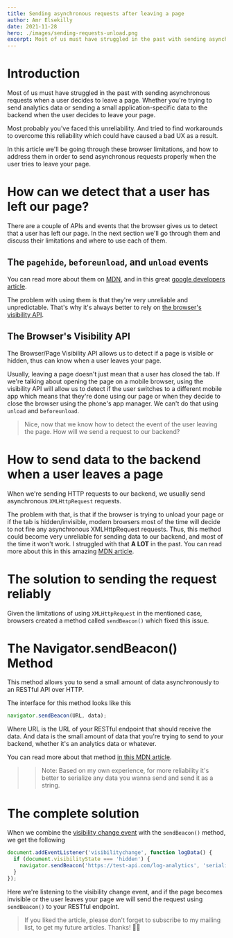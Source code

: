 ```yaml
---
title: Sending asynchronous requests after leaving a page
author: Amr Elsekilly
date: 2021-11-28
hero: ./images/sending-requests-unload.png
excerpt: Most of us must have struggled in the past with sending asynchronous requests when a user decides to leave a page. Whether you're trying to send analytics data or sending a small application-specific data to the backend when the user decides to leave your page
---
```


# Introduction

Most of us must have struggled in the past with sending asynchronous requests when a user decides to leave a page. Whether you're trying to send analytics data or sending a small application-specific data to the backend when the user decides to leave your page.

Most probably you've faced this unreliability. And tried to find workarounds to overcome this reliability which could have caused a bad UX as a result.

In this article we'll be going through these browser limitations, and how to address them in order to send asynchronous requests properly when the user tries to leave your page.

# How can we detect that a user has left our page?

There are a couple of APIs and events that the browser gives us to detect that a user has left our page. In the next section we'll go through them and discuss their limitations and where to use each of them.

## The `pagehide`, `beforeunload`, and `unload` events

You can read more about them on [MDN](https://developer.mozilla.org/en-US/docs/Web/API/Window/unload_event), and in this great [google developers article](https://developers.google.com/web/updates/2018/07/page-lifecycle-api#events).

The problem with using them is that they're very unreliable and unpredictable. That's why it's always better to rely on [the browser's visibility API](https://developer.mozilla.org/en-US/docs/Web/API/Page_Visibility_API).

## The Browser's Visibility API

The Browser/Page Visibility API allows us to detect if a page is visible or hidden, thus can know when a user leaves your page.

Usually, leaving a page doesn't just mean that a user has closed the tab. If we're talking about opening the page on a mobile browser, using the visibility API will allow us to detect if the user switches to a different mobile app which means that they're done using our page or when they decide to close the browser using the phone's app manager. We can't do that using `unload` and `beforeunload`.


> Nice, now that we know how to detect the event of the user leaving the page. How will we send a request to our backend?


# How to send data to the backend when a user leaves a page

When we're sending HTTP requests to our backend, we usually send asynchronous `XMLHttpRequest` requests.

The problem with that, is that if the browser is trying to unload your page or if the tab is hidden/invisible, modern browsers most of the time will decide to not fire any asynchronous XMLHttpRequest requests. Thus, this method could become very unreliable for sending data to our backend, and most of the time it won't work. I struggled with that **A LOT** in the past. You can read more about this in this amazing [MDN article](https://developer.mozilla.org/en-US/docs/Web/API/Navigator/sendBeacon).

# The solution to sending the request reliably

Given the limitations of using `XMLHttpRequest` in the mentioned case, browsers created a method called `sendBeacon()` which fixed this issue.

# The Navigator.sendBeacon() Method

This method allows you to send a small amount of data asynchronously to an RESTful API over HTTP.

The interface for this method looks like this

```javascript
navigator.sendBeacon(URL, data);
```

Where URL is the URL of your RESTful endpoint that should receive the data. And data is the small amount of data that you're trying to send to your backend, whether it's an analytics data or whatever.

You can read more about that method [in this MDN article](https://developer.mozilla.org/en-US/docs/Web/API/Navigator/sendBeacon).

>> Note: Based on my own experience, for more reliability it's better to serialize any data you wanna send and send it as a string.

# The complete solution

When we combine the [visibility change event](https://developer.mozilla.org/en-US/docs/Web/API/Document/visibilitychange_event) with the `sendBeacon()` method, we get the following

```javascript
document.addEventListener('visibilitychange', function logData() {
  if (document.visibilityState === 'hidden') {
    navigator.sendBeacon('https://test-api.com/log-analytics', 'serializedData');
  }
});
```
Here we're listening to the visibility change event, and if the page becomes invisible or the user leaves your page we will send the request using `sendBeacon()` to your RESTful endpoint.

> If you liked the article, please don't forget to subscribe to my mailing list, to get my future articles. Thanks! 🚀🔥

